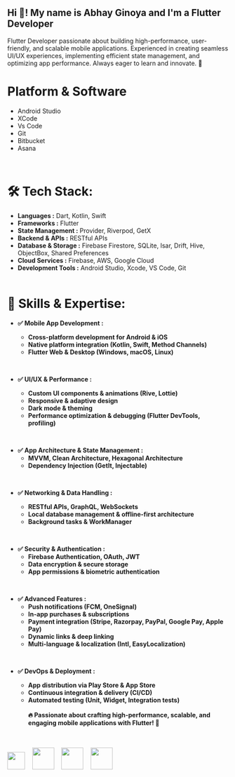 ## Hi 👋! My name is Abhay Ginoya and I'm a Flutter Developer


Flutter Developer passionate about building high-performance, user-friendly, and scalable mobile applications. Experienced in creating seamless UI/UX experiences, implementing efficient state management, and optimizing app performance. Always eager to learn and innovate. 🚀

 # Platform & Software
   * Android Studio</br>
   * XCode</br>
   * Vs Code</br>
   * Git</br>
   * Bitbucket</br>
   * Asana</br>

&nbsp;
&nbsp;
# 🛠 Tech Stack:
  * <b>Languages :</b> Dart, Kotlin, Swift </br>
  * <b>Frameworks :</b> Flutter</br>
  * <b>State Management :</b> Provider, Riverpod, GetX </br>
  * <b>Backend & APIs :</b> RESTful APIs</br>
  * <b>Database & Storage :</b> Firebase Firestore, SQLite, Isar, Drift, Hive, ObjectBox, Shared Preferences</br>
  * <b>Cloud Services :</b> Firebase, AWS, Google Cloud</br>
  * <b>Development Tools :</b> Android Studio, Xcode, VS Code, Git </br>
&nbsp;
&nbsp;
# 🚀 Skills & Expertise:
  * <b>✅ Mobile App Development :<b>
      * Cross-platform development for Android & iOS
      * Native platform integration (Kotlin, Swift, Method Channels)  
      * Flutter Web & Desktop (Windows, macOS, Linux)

&nbsp;
&nbsp;

  * <b>✅ UI/UX & Performance :<b>
      * Custom UI components & animations (Rive, Lottie)
      * Responsive & adaptive design
      * Dark mode & theming
      * Performance optimization & debugging (Flutter DevTools, profiling)
  
&nbsp;
&nbsp;

  * <b>✅ App Architecture & State Management :</b>
      * MVVM, Clean Architecture, Hexagonal Architecture
      * Dependency Injection (GetIt, Injectable)

&nbsp;
&nbsp;
  
  * <b>✅ Networking & Data Handling :<b>
      * RESTful APIs, GraphQL, WebSockets
      * Local database management & offline-first architecture
      * Background tasks & WorkManager
  
  &nbsp;
  &nbsp;
  
  * <b>✅ Security & Authentication :</b>
      * Firebase Authentication, OAuth, JWT
      * Data encryption & secure storage
      * App permissions & biometric authentication
   
  &nbsp;
  &nbsp;

  * <b>✅ Advanced Features :</b>
      * Push notifications (FCM, OneSignal)
      * In-app purchases & subscriptions
      * Payment integration (Stripe, Razorpay, PayPal, Google Pay, Apple Pay)
      * Dynamic links & deep linking
      * Multi-language & localization (Intl, EasyLocalization)
   
  &nbsp;
  &nbsp;
  
  * <b>✅ DevOps & Deployment :<b>
      * App distribution via Play Store & App Store
      * Continuous integration & delivery (CI/CD)
      * Automated testing (Unit, Widget, Integration tests)
&nbsp;
&nbsp;
</br></br>
🔥 Passionate about crafting high-performance, scalable, and engaging mobile applications with Flutter! 🚀 </br></br>
&nbsp;
&nbsp;
<img src ="https://github.com/user-attachments/assets/474dbf05-91eb-4625-ae60-cf91d45b138f" width="40">
&nbsp;
&nbsp;
<img src ="https://github.com/user-attachments/assets/a55b996d-d22b-4b2a-b4c5-faf76ce38a36" width = "50">
&nbsp;
&nbsp;
<img src ="https://github.com/user-attachments/assets/bbd3cd27-1705-41c6-b1a0-ec35c604809b" width = "50">
&nbsp;
&nbsp;
<img src ="https://github.com/user-attachments/assets/9b9d5e6d-cb87-43a4-94e8-1d951798221b" width = "50">
